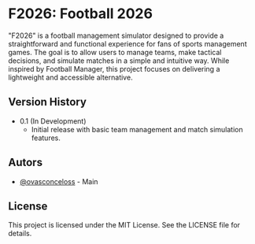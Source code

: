 # F2026: Football 2026

"F2026" is a football management simulator designed to provide a straightforward and functional experience for fans of sports management games. The goal is to allow users to manage teams, make tactical decisions, and simulate matches in a simple and intuitive way. While inspired by Football Manager, this project focuses on delivering a lightweight and accessible alternative.

## Version History
- 0.1 (In Development)
  - Initial release with basic team management and match simulation features.

## Autors

- [@ovasconceloss](https://github.com/ovasconceloss) - Main

## License
This project is licensed under the MIT License. See the LICENSE file for details.